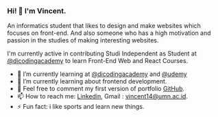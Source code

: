 ### Hi! 👋 I'm Vincent.

An informatics student that likes to design and make websites which focuses on front-end. And also someone who has a high motivation and passion in the studies of making interesting websites.

I'm currently active in contributing Studi Independent as Student at <a href="https://github.com/dicodingacademy">@dicodingacademy</a> to learn Front-End Web and React Courses.

- 🔭 I’m currently learning at <a href="https://github.com/dicodingacademy">@dicodingacademy</a> and <a href="https://github.com/udemy">@udemy</a>
- 🌱 I’m currently learning about frontend development.
- 💬 Feel free to comment my first version of portfolio [GitHub](https://vincentt14.github.io).
- 📫 How to reach me: [Linkedin](https://www.linkedin.com/in/vincent-240775185/), Gmail : vincent14@umn.ac.id.
- ⚡ Fun fact: i like sports and learn new things.
